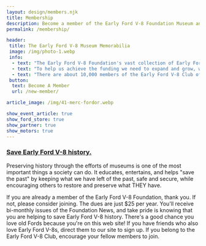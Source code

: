 ```yaml
---
layout: design/members.njk
title: Membership
description: Become a member of the Early Ford V-8 Foundation Museum and help us preserve history.
permalink: /membership/

header: 
 title: The Early Ford V-8 Museum Memorabilia
 image: /img/photo-1.webp
 info: 
  - text: "The Early Ford V-8 Foundation's vast collection of Early Ford V-8 memorabilia, parts, tools, reference literature, and even cars and trucks, has successfully been moved to our new Phase I building in Auburn, Indiana. Now that the building is up, we're getting donation offers of a lot more items! Every day we're getting closer to needing the construction of our main Museum facility, which is awaiting funding."
  - text: "To help us achieve the funding we need to expand and grow, we need a strong membership base. The larger an organization we are, the easier it will be to attract corporate sponsorship and funding."
  - text: "There are about 10,000 members of the Early Ford V-8 Club of America. The EFV8CA is NOT associated with our Foundation, although many members of the Foundation also belong to the V-8 Club. We'd like to see ALL the V-8 Club members become Foundation members."
 button: 
  text: Become A Member
  url: /new-member/

article_image: /img/41-merc-fordor.webp

show_event_article: true
show_ford_store: true
show_partner: true
show_motors: true
---
```

### [Save Early Ford V-8 history.]({{page.url}})

Preserving history through the efforts of museums is one of the most important things a society can do. It educates, entertains, and helps "save the past" by keeping what we have left of the past, safe and secure, while encouraging others to restore and preserve what THEY have.

If you are already a member of the Early Ford V-8 Foundation, thank you. If not, please consider joining. The dues are just $25 per year. You'll receive bi-monthly issues of the Foundation News, and take pride is knowing that you are helping to save Early Ford V-8 history. There's a good chance you love old Fords because you're on this web site! If you have friends who also love Early Ford V-8s, direct them to our site to sign up. If you belong to the Early Ford V-8 Club, encourage your fellow members to join.

